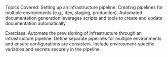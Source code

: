 Topics Covered:
	Setting up an infrastructure pipeline.
	Creating pipelines for multiple environments (e.g., dev, staging, production).
	Automated documentation generation leverages scripts and tools to create and update documentation automatically

Exercises:
	Automate the provisioning of infrastructure through an infrastructure pipeline.
	Define separate pipelines for multiple environments and ensure configurations are consistent.
	Include environment-specific variables and secrets securely in the pipeline.